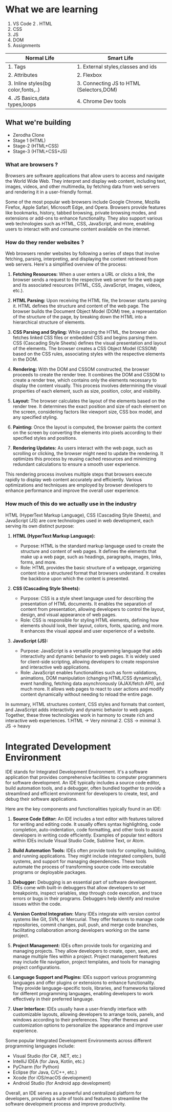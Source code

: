 # What we are learning 
 1. VS Code 
 2 . HTML
 3. CSS
 4. JS
 5. DOM
 6. Assignments

 | Normal Life                         | Smart Life                               |
|-------------------------------------|------------------------------------------|
| 1. Tags                             | 1. External styles,classes and ids       |
| 2. Attributes                       | 2. Flexbox                               |
| 3. Inline styles(bg color,fonts,..) | 3. Connecting JS to HTML (Selectors,DOM) |
| 4. JS Basics,data types,loops       | 4. Chrome Dev tools                      |

## What we're building
- Zerodha Clone
 - Stage 1 (HTML)
 - Stage-2 (HTML+CSS)
 - Stage-3  (HTML+CSS+JS)

### What are browsers ?
 Browsers are software applications that allow users to access and navigate the World Wide Web. They interpret and display web content, including text, images, videos, and other multimedia, by fetching data from web servers and rendering it in a user-friendly format.

Some of the most popular web browsers include Google Chrome, Mozilla Firefox, Apple Safari, Microsoft Edge, and Opera. Browsers provide features like bookmarks, history, tabbed browsing, private browsing modes, and extensions or add-ons to enhance functionality. They also support various web technologies such as HTML, CSS, JavaScript, and more, enabling users to interact with and consume content available on the internet.

### How do they render websites ?

Web browsers render websites by following a series of steps that involve fetching, parsing, interpreting, and displaying the content retrieved from web servers. Here's a simplified overview of the process:

1. **Fetching Resources:** When a user enters a URL or clicks a link, the browser sends a request to the respective web server for the web page and its associated resources (HTML, CSS, JavaScript, images, videos, etc.).

2. **HTML Parsing:** Upon receiving the HTML file, the browser starts parsing it. HTML defines the structure and content of the web page. The browser builds the Document Object Model (DOM) tree, a representation of the structure of the page, by breaking down the HTML into a hierarchical structure of elements.

3. **CSS Parsing and Styling:** While parsing the HTML, the browser also fetches linked CSS files or embedded CSS and begins parsing them. CSS (Cascading Style Sheets) defines the visual presentation and layout of the elements. The browser creates a CSS Object Model (CSSOM) based on the CSS rules, associating styles with the respective elements in the DOM.

4. **Rendering:** With the DOM and CSSOM constructed, the browser proceeds to create the render tree. It combines the DOM and CSSOM to create a render tree, which contains only the elements necessary to display the content visually. This process involves determining the visual properties of each element, such as size, position, color, and visibility.

5. **Layout:** The browser calculates the layout of the elements based on the render tree. It determines the exact position and size of each element on the screen, considering factors like viewport size, CSS box model, and any specified styling.

6. **Painting:** Once the layout is computed, the browser paints the content on the screen by converting the elements into pixels according to their specified styles and positions.

7. **Rendering Updates:** As users interact with the web page, such as scrolling or clicking, the browser might need to update the rendering. It optimizes this process by reusing cached resources and minimizing redundant calculations to ensure a smooth user experience.

This rendering process involves multiple steps that browsers execute rapidly to display web content accurately and efficiently. Various optimizations and techniques are employed by browser developers to enhance performance and improve the overall user experience.

### How much of this do we actually use in the industry

HTML (HyperText Markup Language), CSS (Cascading Style Sheets), and JavaScript (JS) are core technologies used in web development, each serving its own distinct purpose:

1. **HTML (HyperText Markup Language):**
   - Purpose: HTML is the standard markup language used to create the structure and content of web pages. It defines the elements that make up a web page, such as headings, paragraphs, images, links, forms, and more.
   - Role: HTML provides the basic structure of a webpage, organizing content into a structured format that browsers understand. It creates the backbone upon which the content is presented.

2. **CSS (Cascading Style Sheets):**
   - Purpose: CSS is a style sheet language used for describing the presentation of HTML documents. It enables the separation of content from presentation, allowing developers to control the layout, design, and visual appearance of web pages.
   - Role: CSS is responsible for styling HTML elements, defining how elements should look, their layout, colors, fonts, spacing, and more. It enhances the visual appeal and user experience of a website.

3. **JavaScript (JS):**
   - Purpose: JavaScript is a versatile programming language that adds interactivity and dynamic behavior to web pages. It is widely used for client-side scripting, allowing developers to create responsive and interactive web applications.
   - Role: JavaScript enables functionalities such as form validations, animations, DOM manipulation (changing HTML/CSS dynamically), event handling, fetching data asynchronously (AJAX/fetch API), and much more. It allows web pages to react to user actions and modify content dynamically without needing to reload the entire page.

In summary, HTML structures content, CSS styles and formats that content, and JavaScript adds interactivity and dynamic behavior to web pages. Together, these three technologies work in harmony to create rich and interactive web experiences.
 1.HTML -> Very minimal
 2. CSS -> minimal
 3. JS  -> heavy

# Integrated Development Environment

 IDE stands for Integrated Development Environment. It's a software application that provides comprehensive facilities to computer programmers for software development. An IDE typically includes a source code editor, build automation tools, and a debugger, often bundled together to provide a streamlined and efficient environment for developers to create, test, and debug their software applications.

Here are the key components and functionalities typically found in an IDE:

1. **Source Code Editor:** An IDE includes a text editor with features tailored for writing and editing code. It usually offers syntax highlighting, code completion, auto-indentation, code formatting, and other tools to assist developers in writing code efficiently. Examples of popular text editors within IDEs include Visual Studio Code, Sublime Text, or Atom.

2. **Build Automation Tools:** IDEs often provide tools for compiling, building, and running applications. They might include integrated compilers, build systems, and support for managing dependencies. These tools automate the process of transforming source code into executable programs or deployable packages.

3. **Debugger:** Debugging is an essential part of software development. IDEs come with built-in debuggers that allow developers to set breakpoints, inspect variables, step through code execution, and trace errors or bugs in their programs. Debuggers help identify and resolve issues within the code.

4. **Version Control Integration:** Many IDEs integrate with version control systems like Git, SVN, or Mercurial. They offer features to manage code repositories, commit changes, pull, push, and merge code branches, facilitating collaboration among developers working on the same project.

5. **Project Management:** IDEs often provide tools for organizing and managing projects. They allow developers to create, open, save, and manage multiple files within a project. Project management features may include file navigation, project templates, and tools for managing project configurations.

6. **Language Support and Plugins:** IDEs support various programming languages and offer plugins or extensions to enhance functionality. They provide language-specific tools, libraries, and frameworks tailored for different programming languages, enabling developers to work effectively in their preferred language.

7. **User Interface:** IDEs usually have a user-friendly interface with customizable layouts, allowing developers to arrange tools, panels, and windows according to their preferences. They offer themes and customization options to personalize the appearance and improve user experience.

Some popular Integrated Development Environments across different programming languages include:
- Visual Studio (for C#, .NET, etc.)
- IntelliJ IDEA (for Java, Kotlin, etc.)
- PyCharm (for Python)
- Eclipse (for Java, C/C++, etc.)
- Xcode (for iOS/macOS development)
- Android Studio (for Android app development)

Overall, an IDE serves as a powerful and centralized platform for developers, providing a suite of tools and features to streamline the software development process and improve productivity.